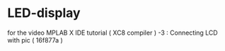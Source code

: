 # LED-display
for  the video MPLAB X IDE tutorial ( XC8 compiler ) -3 : Connecting LCD with pic ( 16f877a )
